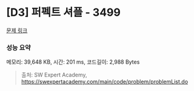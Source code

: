 # [D3] 퍼펙트 셔플 - 3499 

[문제 링크](https://swexpertacademy.com/main/code/problem/problemDetail.do?contestProbId=AWGsRbk6AQIDFAVW) 

### 성능 요약

메모리: 39,648 KB, 시간: 201 ms, 코드길이: 2,988 Bytes



> 출처: SW Expert Academy, https://swexpertacademy.com/main/code/problem/problemList.do